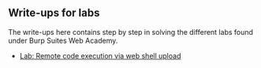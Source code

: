## Write-ups for labs

The write-ups here contains step by step in solving the different labs found under Burp Suites Web Academy.

* [Lab: Remote code execution via web shell upload](https://github.com/CrestFallenTurtle/state-of-mind/blob/main/web-security-academy/file_upload/lab_remote_code_execution_via_web_shell_upload.md)
